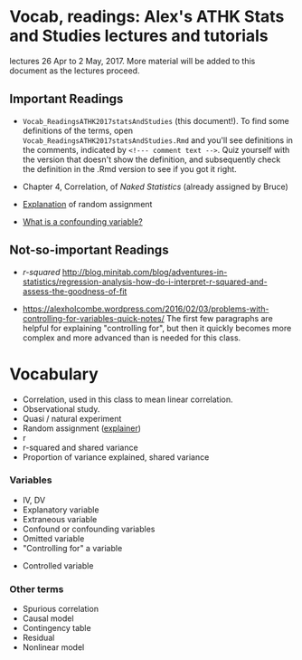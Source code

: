 Vocab, readings: Alex's ATHK Stats and Studies lectures and tutorials
================
lectures 26 Apr to 2 May, 2017. More material will be added to this document as the lectures proceed.

Important Readings
------------------

-   `Vocab_ReadingsATHK2017statsAndStudies` (this document!). To find some definitions of the terms, open `Vocab_ReadingsATHK2017statsAndStudies.Rmd` and you'll see definitions in the comments, indicated by `<!--- comment text -->`. Quiz yourself with the version that doesn't show the definition, and subsequently check the definition in the .Rmd version to see if you got it right.

-   Chapter 4, Correlation, of *Naked Statistics* (already assigned by Bruce)

-   [Explanation](http://isps.yale.edu/node/16697) of random assignment

-   [What is a confounding variable?](http://www.statisticshowto.com/design-of-experiments/confounding-variable/)

<!-- Critical Thinking, by Paul and Elder -->
Not-so-important Readings
-------------------------

-   *r-squared* <http://blog.minitab.com/blog/adventures-in-statistics/regression-analysis-how-do-i-interpret-r-squared-and-assess-the-goodness-of-fit>

-   <https://alexholcombe.wordpress.com/2016/02/03/problems-with-controlling-for-variables-quick-notes/> The first few paragraphs are helpful for explaining "controlling for", but then it quickly becomes more complex and more advanced than is needed for this class.

Vocabulary
==========

-   Correlation, used in this class to mean linear correlation.
-   Observational study. <!-- Study that is NOT an experiment (no experimenter manipulation of critical variable, or random assignment of people to one of e.g. two groups) -->
-   Quasi / natural experiment
-   Random assignment ([explainer](http://isps.yale.edu/node/16697))
-   r
-   r-squared and shared variance
-   Proportion of variance explained, shared variance <!-- Squaring r gives the proportion of variance explained by the line. "Shared variance" is a synonym.-->

### Variables

-   IV, DV <!-- Independent variable, dependent variable. -->
-   Explanatory variable
-   Extraneous variable <!-- When one compares two groups, one is seeking to determine the effect of an explanatory variable or variables. But extraneous variables are variables that also differ between the two groups. They may be confounds. -->
-   Confound or confounding variables <!-- Confounds are sometimes known as omitted variable in the context of observational studies and in the context of a statistical model like a regression. In experiment design, you might be interested in the effect of videogames on agression. You recruit a group of videogamers and another group of non-gamers and assess their agression level (somehow). You find that the videogamers are more agressive. Does this mean that videogaming causes agression? No, because you might have a confounding variable like age. Videogamers tend to be younger so your videogaming group may be younger than your non-gaming group. And, aggression levels decrease with age (and this was true even before videogames was invented).
    http://www.statisticshowto.com/design-of-experiments/confounding-variable/
    -->
-   Omitted variable <!-- This term is used in the context of observational studies, where Bruce used it to refer to a problematic variable that in an experimental study would be referred to as
    a "confound"-->
-   "Controlling for" a variable

<!--This was in Bruce and Alex's lectures and means a confound that you try to compensate for using statistics, to reveal the causal relationship between IV and DV without contamination by the confound. Usually happens in observational studies but can sometimes happen in experiments.
Also explained in https://alexholcombe.wordpress.com/2016/02/03/problems-with-controlling-for-variables-quick-notes/-->
-   Controlled variable

<!--In the Evidence tutorial, we used this to mean a variable that you ensure does not differ between the two groups in a simple experiment-->
### Other terms

-   Spurious correlation
-   Causal model <!-- Correlation between X and Y that one might think is due to X causing Y, or Y causing X, but isn't -->
-   Contingency table
-   Residual
-   Nonlinear model
